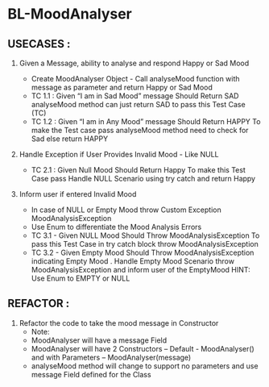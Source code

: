 # BL-MoodAnalyser

## USECASES :

1. Given a Message, ability to analyse and respond Happy or Sad Mood 
   - Create MoodAnalyser Object - Call analyseMood function with message as
     parameter and return Happy or Sad Mood
   - TC 1.1 : Given “I am in Sad Mood” message Should Return SAD analyseMood method
     can just return SAD to pass this Test Case (TC)
   - TC 1.2 : Given “I am in Any Mood” message Should Return HAPPY To make the Test case pass
     analyseMood method need to check for Sad else return HAPPY

2. Handle Exception if User Provides Invalid Mood - Like NULL
   - TC 2.1 : Given Null Mood Should Return Happy To make this Test Case pass Handle
     NULL Scenario using try catch and return Happy

3. Inform user if entered Invalid Mood
   - In case of NULL or Empty Mood throw 
     Custom Exception MoodAnalysisException
   - Use Enum to differentiate the Mood Analysis Errors
   - TC 3.1 - Given NULL Mood Should Throw MoodAnalysisException
              To pass this Test Case in try catch block
              throw MoodAnalysisException
   - TC 3.2 - Given Empty Mood Should Throw MoodAnalysisException
              indicating Empty Mood . Handle Empty Mood Scenario throw
              MoodAnalysisException and inform user of the EmptyMood
              HINT: Use Enum to EMPTY or NULL

## REFACTOR :

1. Refactor the code to take the mood message in Constructor
   - Note:
   - MoodAnalyser will have a message Field
   - MoodAnalyser will have 2 Constructors 
   – Default - MoodAnalyser() and with Parameters 
   – MoodAnalyser(message)
   - analyseMood method will change to support no parameters and use message
     Field defined for the Class
